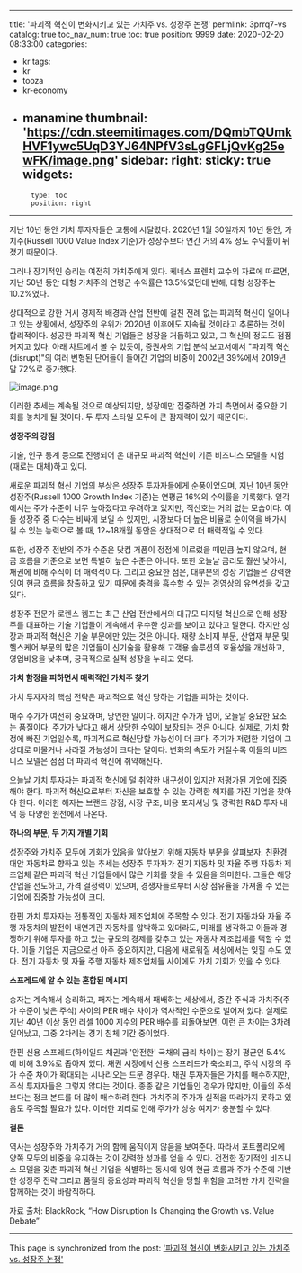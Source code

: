
---
title: '파괴적 혁신이 변화시키고 있는 가치주 vs. 성장주 논쟁'
permlink: 3prrq7-vs
catalog: true
toc_nav_num: true
toc: true
position: 9999
date: 2020-02-20 08:33:00
categories:
- kr
tags:
- kr
- tooza
- kr-economy
- manamine
thumbnail: 'https://cdn.steemitimages.com/DQmbTQUmkHVF1ywc5UqD3YJ64NPfV3sLgGFLjQvKg25ewFK/image.png'
sidebar:
    right:
        sticky: true
widgets:
    -
        type: toc
        position: right
---


지난 10년 동안 가치 투자자들은 고통에 시달렸다. 2020년 1월 30일까지 10년 동안, 가치주(Russell 1000 Value Index 기준)가 성장주보다 연간 거의 4% 정도 수익률이 뒤졌기 때문이다.


그러나 장기적인 승리는 여전히 가치주에게 있다. 케네스 프렌치 교수의 자료에 따르면, 지난 50년 동안 대형 가치주의 연평균 수익률은 13.5%였던데 반해, 대형 성장주는 10.2%였다.


상대적으로 강한 거시 경제적 배경과 산업 전반에 걸친 전례 없는 파괴적 혁신이 일어나고 있는 상황에서, 성장주의 우위가 2020년 이후에도 지속될 것이라고 추론하는 것이 합리적이다. 성공한 파괴적 혁신 기업들은 성장을 거듭하고 있고, 그 혁신의 정도도 점점 커지고 있다. 아래 차트에서 볼 수 있듯이, 증권사의 기업 분석 보고서에서 "파괴적 혁신(disrupt)"의 여러 변형된 단어들이 들어간 기업의 비중이 2002년 39%에서 2019년 말 72%로 증가했다.


![image.png](https://cdn.steemitimages.com/DQmbTQUmkHVF1ywc5UqD3YJ64NPfV3sLgGFLjQvKg25ewFK/image.png)



이러한 추세는 계속될 것으로 예상되지만, 성장에만 집중하면 가치 측면에서 중요한 기회를 놓치게 될 것이다. 두 투자 스타일 모두에 큰 잠재력이 있기 때문이다.


**성장주의 강점**


기술, 인구 통계 등으로 진행되어 온 대규모 파괴적 혁신이 기존 비즈니스 모델을 시험(때로는 대체)하고 있다.


새로운 파괴적 혁신 기업의 부상은 성장주 투자자들에게 순풍이었으며, 지난 10년 동안 성장주(Russell 1000 Growth Index 기준)는 연평균 16%의 수익률을 기록했다. 일각에서는 주가 수준이 너무 높아졌다고 우려하고 있지만, 적신호는 거의 없는 모습이다. 이들 성장주 중 다수는 비싸게 보일 수 있지만, 시장보다 더 높은 비율로 순이익을 배가시킬 수 있는 능력으로 볼 때, 12~18개월 동안은 상대적으로 더 매력적일 수 있다.


또한, 성장주 전반의 주가 수준은 닷컴 거품이 정점에 이르렀을 때만큼 높지 않으며, 현금 흐름을 기준으로 보면 특별히 높은 수준은 아니다. 또한 오늘날 금리도 훨씬 낮아서, 채권에 비해 주식이 더 매력적이다. 그리고 중요한 점은, 대부분의 성장 기업들은 강력한 잉여 현금 흐름을 창출하고 있기 때문에 충격을 흡수할 수 있는 경영상의 유연성을 갖고 있다.


성장주 전문가 로렌스 켐프는 최근 산업 전반에서의 대규모 디지털 혁신으로 인해 성장주를 대표하는 기술 기업들이 계속해서 우수한 성과를 보이고 있다고 말한다. 하지만 성장과 파괴적 혁신은 기술 부문에만 있는 것은 아니다. 재량 소비재 부문, 산업재 부문 및 헬스케어 부문의 많은 기업들이 신기술을 활용해 고객용 솔루션의 효율성을 개선하고, 영업비용을 낮추며, 궁극적으로 실적 성장을 누리고 있다.


**가치 함정을 피하면서 매력적인 가치주 찾기**


가치 투자자의 핵심 전략은 파괴적으로 혁신 당하는 기업을 피하는 것이다.


매수 주가가 여전히 ​​중요하며, 당연한 일이다. 하지만 주가가 넘어, 오늘날 중요한 요소는 품질이다. 주가가 낮다고 해서 상당한 수익이 보장되는 것은 아니다. 실제로, 가치 함정에 빠진 기업일수록, 파괴적으로 혁신당할 가능성이 더 크다. 주가가 저렴한 기업이 그 상태로 머물거나 사라질 가능성이 크다는 말이다. 변화의 속도가 커질수록 이들의 비즈니스 모델은 점점 더 파괴적 혁신에 취약해진다.


오늘날 가치 투자자는 파괴적 혁신에 덜 취약한 내구성이 있지만 저평가된 기업에 집중해야 한다. 파괴적 혁신으로부터 자신을 보호할 수 있는 강력한 해자를 가진 기업을 찾아야 한다. 이러한 해자는 브랜드 강점, 시장 구조, 비용 포지셔닝 및 강력한 R&D 투자 내역 등 다양한 원천에서 나온다.


**하나의 부문, 두 가지 개별 기회**


성장주와 가치주 모두에 기회가 있음을 알아보기 위해 자동차 부문을 살펴보자. 친환경 대안 자동차로 향하고 있는 추세는 성장주 투자자가 전기 자동차 및 자율 주행 자동차 제조업체 같은 파괴적 혁신 기업들에서 많은 기회를 찾을 수 있음을 의미한다. 그들은 해당 산업을 선도하고, 가격 결정력이 있으며, 경쟁자들로부터 시장 점유율을 가져올 수 있는 기업에 집중할 가능성이 크다.


한편 가치 투자자는 전통적인 자동차 제조업체에 주목할 수 있다. 전기 자동차와 자율 주행 자동차의 발전이 내연기관 자동차를 압박하고 있더라도, 미래를 생각하고 이들과 경쟁하기 위해 투자를 하고 있는 규모의 경제를 갖추고 있는 자동차 제조업체를 택할 수 있다. 이들 기업은 지금으로선 아주 중요하지만, 다음에 새로워질 세상에서는 잊힐 수도 있다. 전기 자동차 및 자율 주행 자동차 제조업체들 사이에도 가치 기회가 있을 수 있다.


**스프레드에 알 수 있는 혼합된 메시지**


승자는 계속해서 승리하고, 패자는 계속해서 패배하는 세상에서, 중간 주식과 가치주(주가 수준이 낮은 주식) 사이의 PER 배수 차이가 역사적인 수준으로 벌어져 있다. 실제로 지난 40년 이상 동안 러셀 1000 지수의 PER 배수를 되돌아보면, 이런 큰 차이는 3차례 일어났고, 그중 2차례는 경기 침체 기간 중이었다.


한편 신용 스프레드(하이일드 채권과 '안전한' 국채의 금리 차이)는 장기 평균인 5.4%에 비해 3.9%로 좁아져 있다. 채권 시장에서 신용 스프레드가 축소되고, 주식 시장의 주가 수준 차이가 확대되는 시나리오는 드문 경우다. 채권 투자자들은 가치를 매수하지만, 주식 투자자들은 그렇지 않다는 것이다. 종종 같은 기업들인 경우가 많지만, 이들의 주식보다는 정크 본드를 더 많이 매수하려 한다. 가치주의 주가가 실적을 따라가지 못하고 있음도 주목할 필요가 있다. 이러한 괴리로 인해 주가가 상승 여지가 충분할 수 있다.


**결론**


역사는 성장주와 가치주가 거의 함께 움직이지 않음을 보여준다. 따라서 포트폴리오에 양쪽 모두의 비중을 유지하는 것이 강력한 성과를 얻을 수 있다. 건전한 장기적인 비즈니스 모델을 갖춘 파괴적 혁신 기업을 식별하는 동시에 잉여 현금 흐름과 주가 수준에 기반 한 성장주 전략 그리고 품질의 중요성과 파괴적 혁신을 당할 위험을 고려한 가치 전략을 함께하는 것이 바람직하다.


자료 출처: BlackRock, “How Disruption Is Changing the Growth vs. Value Debate”

- - -

This page is synchronized from the post: ['파괴적 혁신이 변화시키고 있는 가치주 vs. 성장주 논쟁'](https://steemit.com/@pius.pius/3prrq7-vs)
